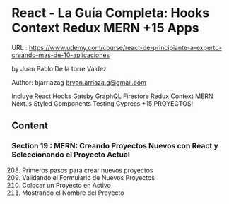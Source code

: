 # React - La Guía Completa: Hooks Context Redux MERN +15 Apps

URL : https://www.udemy.com/course/react-de-principiante-a-experto-creando-mas-de-10-aplicaciones

by Juan Pablo De la torre Valdez

Author: bjarriazag <bryan.arriaza.g@gmail.com>

Incluye React Hooks Gatsby GraphQL Firestore Redux Context MERN Next.js Styled Components Testing Cypress +15 PROYECTOS!

## Content

### Section 19 : MERN: Creando Proyectos Nuevos con React y Seleccionando el Proyecto Actual

208. Primeros pasos para crear nuevos proyectos
209. Validando el Formulario de Nuevos Proyectos
210. Colocar un Proyecto en Activo
211. Mostrando el Nombre del Proyecto
